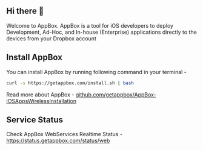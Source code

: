 ## Hi there 👋
Welcome to AppBox. AppBox is a tool for iOS developers to deploy Development, Ad-Hoc, and In-house (Enterprise) applications directly to the devices from your Dropbox account

## Install AppBox
You can install AppBox by running following command in your terminal -
```bash
curl -s https://getappbox.com/install.sh | bash
```
Read more about AppBox - [github.com/getappbox/AppBox-iOSAppsWirelessInstallation](https://github.com/getappbox/AppBox-iOSAppsWirelessInstallation)

## Service Status
Check AppBox WebServices Realtime Status - https://status.getappbox.com/status/web
